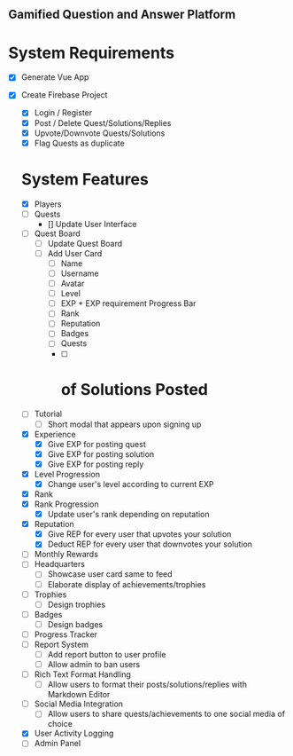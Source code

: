 ## Gamified Question and Answer Platform

# System Requirements

* [x] Generate Vue App
* [x] Create Firebase Project
  
  * [x] Login / Register
  * [x] Post / Delete Quest/Solutions/Replies
  * [x] Upvote/Downvote Quests/Solutions
  * [x] Flag Quests as duplicate

  # System Features

  * [x] Players
  * [ ] Quests
      * [] Update User Interface
  * [ ] Quest Board
      * [ ] Update Quest Board
      * [ ] Add User Card
        * [ ] Name
        * [ ] Username
        * [ ] Avatar
        * [ ] Level
        * [ ] EXP + EXP requirement Progress Bar
        * [ ] Rank
        * [ ] Reputation
        * [ ] Badges
        * [ ] Quests
        * [ ] # of Solutions Posted
  * [ ] Tutorial
      * [ ] Short modal that appears upon signing up
  * [x] Experience
      * [x] Give EXP for posting quest
      * [x] Give EXP for posting solution
      * [x] Give EXP for posting reply
  * [x] Level Progression
      * [x] Change user's level according to current EXP
  * [x] Rank
  * [x] Rank Progression
      * [x] Update user's rank depending on reputation
  * [x] Reputation
      * [x] Give REP for every user that upvotes your solution
      * [x] Deduct REP for every user that downvotes your solution
  * [ ] Monthly Rewards
  * [ ] Headquarters
      * [ ] Showcase user card same to feed
      * [ ] Elaborate display of achievements/trophies
  * [ ] Trophies
      * [ ] Design trophies
  * [ ] Badges
      * [ ] Design badges
  * [ ] Progress Tracker
  * [ ] Report System
      * [ ] Add report button to user profile
      * [ ] Allow admin to ban users
  * [ ] Rich Text Format Handling
      * [ ] Allow users to format their posts/solutions/replies with Markdown Editor
  * [ ] Social Media Integration
      * [ ] Allow users to share quests/achievements to one social media of choice
  * [x] User Activity Logging
  * [ ] Admin Panel
